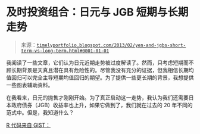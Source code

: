 <!--yml

类别：未分类

日期：2024-05-18 15:01:36

-->

# 及时投资组合：日元与 JGB 短期与长期走势

> 来源：[`timelyportfolio.blogspot.com/2013/02/yen-and-jgbs-short-term-vs-long-term.html#0001-01-01`](http://timelyportfolio.blogspot.com/2013/02/yen-and-jgbs-short-term-vs-long-term.html#0001-01-01)

我阅读了一些文章，它们认为日元近期走势被过度解读了。然而，只考虑短期而不顾长期背景是天真且潜在具有危险性的。尽管我没有充分的证据，但我相信长期均值回归可以完全主导短期均值回归的期望。为了提供一些更长期的背景，我想提供一些图表辅助资料。

在我看来，日元的抛售才刚刚开始。为了真正启动这一走势，我认为我们还需要日本政府债券（JGB）收益率也上升，如果它做到了，我们就在过去的 20 年不同的范式中。但是，我知道什么？

[R 代码来自 GIST：](https://gist.github.com/4692632)
